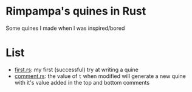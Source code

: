 # Rimpampa's quines in Rust
Some quines I made when I was inspired/bored

# List
* [first.rs](/first.rs): my first (successful) try at writing a quine
* [comment.rs](/comment.rs): the value of `t` when modified will generate a new quine with it's value added in the top and bottom comments
